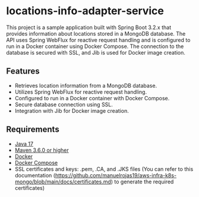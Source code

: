 # locations-info-adapter-service

This project is a sample application built with Spring Boot 3.2.x that provides information about locations stored in a MongoDB database. The API uses Spring WebFlux for reactive request handling and is configured to run in a Docker container using Docker Compose. The connection to the database is secured with SSL, and Jib is used for Docker image creation.

## Features

- Retrieves location information from a MongoDB database.
- Utilizes Spring WebFlux for reactive request handling.
- Configured to run in a Docker container with Docker Compose.
- Secure database connection using SSL.
- Integration with Jib for Docker image creation.

## Requirements

- [Java 17](https://www.oracle.com/java/technologies/javase/jdk17-archive-downloads.html)
- [Maven 3.6.0 or higher](https://maven.apache.org/download.cgi)
- [Docker](https://www.docker.com/get-started)
- [Docker Compose](https://docs.docker.com/compose/install/)
- SSL certificates and keys: .pem, .CA, and .JKS files (You can refer to this documentation (https://github.com/manuelrojas19/aws-infra-k8s-mongo/blob/main/docs/certificates.md) to generate the required certificates)